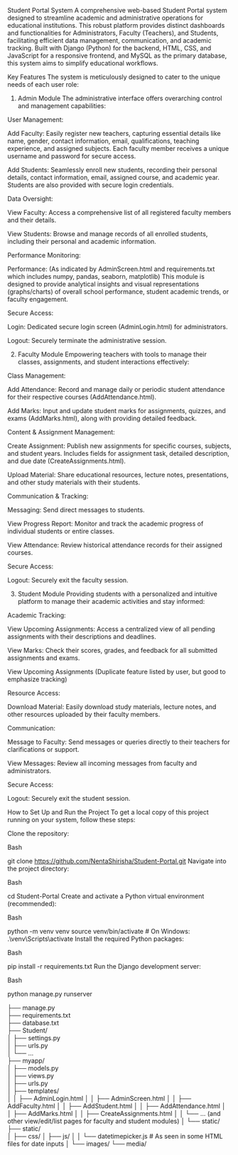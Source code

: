 Student Portal System
A comprehensive web-based Student Portal system designed to streamline academic and administrative operations for educational institutions. This robust platform provides distinct dashboards and functionalities for Administrators, Faculty (Teachers), and Students, facilitating efficient data management, communication, and academic tracking. Built with Django (Python) for the backend, HTML, CSS, and JavaScript for a responsive frontend, and MySQL as the primary database, this system aims to simplify educational workflows.

Key Features
The system is meticulously designed to cater to the unique needs of each user role:

1. Admin Module
The administrative interface offers overarching control and management capabilities:

User Management:

Add Faculty: Easily register new teachers, capturing essential details like name, gender, contact information, email, qualifications, teaching experience, and assigned subjects. Each faculty member receives a unique username and password for secure access.

Add Students: Seamlessly enroll new students, recording their personal details, contact information, email, assigned course, and academic year. Students are also provided with secure login credentials.

Data Oversight:

View Faculty: Access a comprehensive list of all registered faculty members and their details.

View Students: Browse and manage records of all enrolled students, including their personal and academic information.

Performance Monitoring:

Performance: (As indicated by AdminScreen.html and requirements.txt which includes numpy, pandas, seaborn, matplotlib) This module is designed to provide analytical insights and visual representations (graphs/charts) of overall school performance, student academic trends, or faculty engagement.

Secure Access:

Login: Dedicated secure login screen (AdminLogin.html) for administrators.

Logout: Securely terminate the administrative session.

2. Faculty Module
Empowering teachers with tools to manage their classes, assignments, and student interactions effectively:

Class Management:

Add Attendance: Record and manage daily or periodic student attendance for their respective courses (AddAttendance.html).

Add Marks: Input and update student marks for assignments, quizzes, and exams (AddMarks.html), along with providing detailed feedback.

Content & Assignment Management:

Create Assignment: Publish new assignments for specific courses, subjects, and student years. Includes fields for assignment task, detailed description, and due date (CreateAssignments.html).

Upload Material: Share educational resources, lecture notes, presentations, and other study materials with their students.

Communication & Tracking:

Messaging: Send direct messages to students.

View Progress Report: Monitor and track the academic progress of individual students or entire classes.

View Attendance: Review historical attendance records for their assigned courses.

Secure Access:

Logout: Securely exit the faculty session.

3. Student Module
Providing students with a personalized and intuitive platform to manage their academic activities and stay informed:

Academic Tracking:

View Upcoming Assignments: Access a centralized view of all pending assignments with their descriptions and deadlines.

View Marks: Check their scores, grades, and feedback for all submitted assignments and exams.

View Upcoming Assignments (Duplicate feature listed by user, but good to emphasize tracking)

Resource Access:

Download Material: Easily download study materials, lecture notes, and other resources uploaded by their faculty members.

Communication:

Message to Faculty: Send messages or queries directly to their teachers for clarifications or support.

View Messages: Review all incoming messages from faculty and administrators.

Secure Access:

Logout: Securely exit the student session.

How to Set Up and Run the Project
To get a local copy of this project running on your system, follow these steps:

Clone the repository:

Bash

git clone https://github.com/NentaShirisha/Student-Portal.git
Navigate into the project directory:

Bash

cd Student-Portal
Create and activate a Python virtual environment (recommended):

Bash

python -m venv venv
source venv/bin/activate   # On Windows: .\venv\Scripts\activate
Install the required Python packages:

Bash

pip install -r requirements.txt
Run the Django development server:

Bash

python manage.py runserver

├── manage.py          
├── requirements.txt     
├── database.txt        
├── Student/            
│   ├── settings.py      
│   ├── urls.py         
│   └── ...              
├── myapp/              
│   ├── models.py        
│   ├── views.py        
│   ├── urls.py          
│   ├── templates/       
│   │   ├── AdminLogin.html
│   │   ├── AdminScreen.html
│   │   ├── AddFaculty.html
│   │   ├── AddStudent.html
│   │   ├── AddAttendance.html
│   │   ├── AddMarks.html
│   │   ├── CreateAssignments.html
│   │   └── ... (and other view/edit/list pages for faculty and student modules)
│   └── static/         
├── static/              
│   ├── css/
│   ├── js/
│   │   └── datetimepicker.js # As seen in some HTML files for date inputs
│   └── images/
└── media/  
